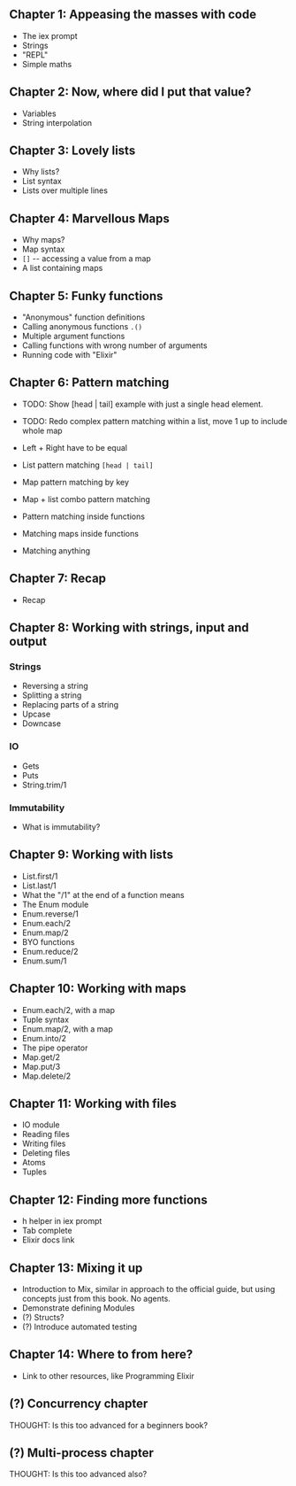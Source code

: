 ## Chapter 1: Appeasing the masses with code

* The iex prompt
* Strings
* "REPL"
* Simple maths

## Chapter 2: Now, where did I put that value?

* Variables
* String interpolation

## Chapter 3: Lovely lists

* Why lists?
* List syntax
* Lists over multiple lines

## Chapter 4: Marvellous Maps

* Why maps?
* Map syntax
* `[]` -- accessing a value from a map
* A list containing maps

## Chapter 5: Funky functions

* "Anonymous" function definitions
* Calling anonymous functions `.()`
* Multiple argument functions
* Calling functions with wrong number of arguments
* Running code with "Elixir"

## Chapter 6: Pattern matching

* TODO: Show [head | tail] example with just a single head element.
* TODO: Redo complex pattern matching within a list, move 1 up to include whole map

* Left + Right have to be equal
* List pattern matching `[head | tail]`
* Map pattern matching by key
* Map + list combo pattern matching
* Pattern matching inside functions
* Matching maps inside functions
* Matching anything

## Chapter 7: Recap

* Recap

## Chapter 8: Working with strings, input and output

### Strings

* Reversing a string
* Splitting a string
* Replacing parts of a string
* Upcase
* Downcase

### IO

* Gets
* Puts
* String.trim/1

### Immutability

* What is immutability?

## Chapter 9: Working with lists

* List.first/1
* List.last/1
* What the "/1" at the end of a function means
* The Enum module
* Enum.reverse/1
* Enum.each/2
* Enum.map/2
* BYO functions
* Enum.reduce/2
* Enum.sum/1

## Chapter 10: Working with maps

* Enum.each/2, with a map
* Tuple syntax
* Enum.map/2, with a map
* Enum.into/2
* The pipe operator
* Map.get/2
* Map.put/3
* Map.delete/2

## Chapter 11: Working with files

* IO module
* Reading files
* Writing files
* Deleting files
* Atoms
* Tuples

## Chapter 12: Finding more functions

* h helper in iex prompt
* Tab complete
* Elixir docs link

## Chapter 13: Mixing it up

* Introduction to Mix, similar in approach to the official guide, but using concepts just from this book. No agents.
* Demonstrate defining Modules
* (?) Structs?
* (?) Introduce automated testing


## Chapter 14: Where to from here?

* Link to other resources, like Programming Elixir

## (?) Concurrency chapter

THOUGHT: Is this too advanced for a beginners book?

## (?) Multi-process chapter

THOUGHT: Is this too advanced also?
